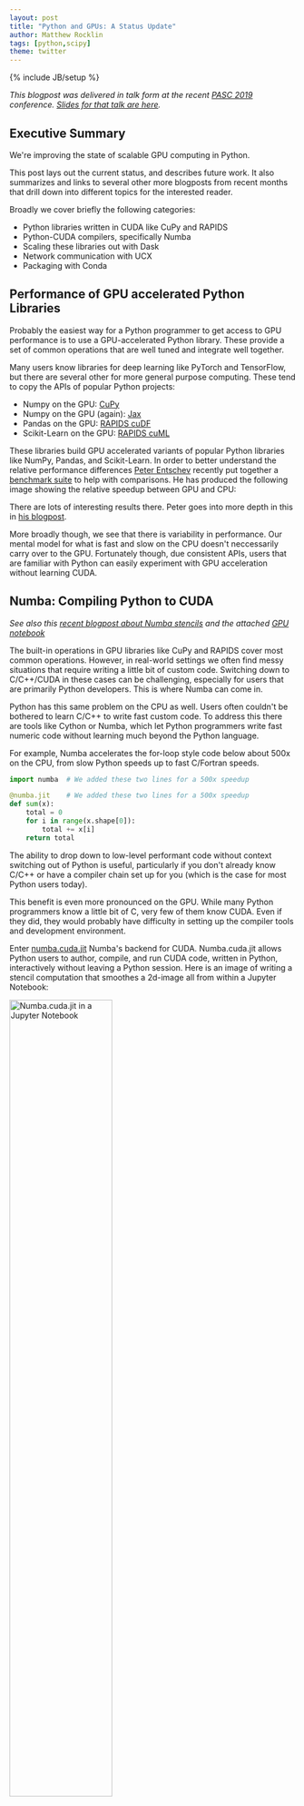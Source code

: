 ```yaml
---
layout: post
title: "Python and GPUs: A Status Update"
author: Matthew Rocklin
tags: [python,scipy]
theme: twitter
---
```

{% include JB/setup %}

*This blogpost was delivered in talk form at the recent [PASC
2019](https://pasc19.pasc-conference.org/) conference.
[Slides for that talk are
here](https://docs.google.com/presentation/d/e/2PACX-1vSajAH6FzgQH4OwOJD5y-t9mjF9tTKEeljguEsfcjavp18pL4LkpABy4lW2uMykIUvP2dC-1AmhCq6l/pub?start=false&loop=false&delayms=60000).*

Executive Summary
-----------------

We're improving the state of scalable GPU computing in Python.

This post lays out the current status, and describes future work.
It also summarizes and links to several other more blogposts from recent months that drill down into different topics for the interested reader.

Broadly we cover briefly the following categories:

-  Python libraries written in CUDA like CuPy and RAPIDS
-  Python-CUDA compilers, specifically Numba
-  Scaling these libraries out with Dask
-  Network communication with UCX
-  Packaging with Conda


Performance of GPU accelerated Python Libraries
-----------------------------------------------

Probably the easiest way for a Python programmer to get access to GPU
performance is to use a GPU-accelerated Python library.  These provide a set of
common operations that are well tuned and integrate well together.

Many users know libraries for deep learning like PyTorch and TensorFlow, but
there are several other for more general purpose computing.  These tend to copy
the APIs of popular Python projects:

-  Numpy on the GPU: [CuPy](https://cupy.chainer.org/)
-  Numpy on the GPU (again): [Jax](https://github.com/google/jax)
-  Pandas on the GPU: [RAPIDS cuDF](https://docs.rapids.ai/api/cudf/nightly/)
-  Scikit-Learn on the GPU: [RAPIDS cuML](https://docs.rapids.ai/api/cuml/nightly/)

These libraries  build GPU accelerated variants of popular Python
libraries like NumPy, Pandas, and Scikit-Learn.  In order to better understand
the relative performance differences
[Peter Entschev](https://github.com/pentschev) recently put together a
[benchmark suite](https://github.com/pentschev/pybench) to help with comparisons.
He has produced the following image showing the relative speedup between GPU
and CPU:

<style>
.vega-actions a {
    margin-right: 12px;
    color: #757575;
    font-weight: normal;
    font-size: 13px;
}
.error {
    color: red;
}
</style>
<script type="text/javascript" src="https://cdn.jsdelivr.net/npm//vega@5"></script>
<script type="text/javascript" src="https://cdn.jsdelivr.net/npm//vega-lite@3.3.0"></script>
<script type="text/javascript" src="https://cdn.jsdelivr.net/npm//vega-embed@4"></script>

<div id="vis"></div>

There are lots of interesting results there.
Peter goes into more depth in this in [his blogpost](https://blog.dask.org/2019/06/27/single-gpu-cupy-benchmarks).

More broadly though, we see that there is variability in performance.
Our mental model for what is fast and slow on the CPU doesn't neccessarily
carry over to the GPU.  Fortunately though, due consistent APIs, users that are
familiar with Python can easily experiment with GPU acceleration without
learning CUDA.


Numba: Compiling Python to CUDA
-------------------------------

*See also this [recent blogpost about Numba
stencils](https://blog.dask.org/2019/04/09/numba-stencil) and the attached [GPU
notebook](https://gist.github.com/mrocklin/9272bf84a8faffdbbe2cd44b4bc4ce3c)*

The built-in operations in GPU libraries like CuPy and RAPIDS cover most common
operations.  However, in real-world settings we often find messy situations
that require writing a little bit of custom code.  Switching down to C/C++/CUDA
in these cases can be challenging, especially for users that are primarily
Python developers.  This is where Numba can come in.

Python has this same problem on the CPU as well.  Users often couldn't be
bothered to learn C/C++ to write fast custom code.  To address this there are
tools like Cython or Numba, which let Python programmers write fast numeric
code without learning much beyond the Python language.

For example, Numba accelerates the for-loop style code below about 500x on the
CPU, from slow Python speeds up to fast C/Fortran speeds.

```python
import numba  # We added these two lines for a 500x speedup

@numba.jit    # We added these two lines for a 500x speedup
def sum(x):
    total = 0
    for i in range(x.shape[0]):
        total += x[i]
    return total
```

The ability to drop down to low-level performant code without context switching
out of Python is useful, particularly if you don't already know C/C++ or
have a compiler chain set up for you (which is the case for most Python users
today).

This benefit is even more pronounced on the GPU.  While many Python programmers
know a little bit of C, very few of them know CUDA.  Even if they did, they
would probably have difficulty in setting up the compiler tools and development
environment.

Enter [numba.cuda.jit](https://numba.pydata.org/numba-doc/dev/cuda/index.html)
Numba's backend for CUDA.  Numba.cuda.jit allows Python users to author,
compile, and run CUDA code, written in Python, interactively without leaving a
Python session.  Here is an image of writing a stencil computation that
smoothes a 2d-image all from within a Jupyter Notebook:

<img src="images/numba.cuda.jit.png"
     width="60%"
     alt="Numba.cuda.jit in a Jupyter Notebook">

Here is a simplified comparison of Numba CPU/GPU code to compare programming
style..
The GPU code gets a 200x speed improvement over a single CPU core.

### CPU -- 600 ms

```python
@numba.jit
def _smooth(x):
    out = np.empty_like(x)
    for i in range(1, x.shape[0] - 1):
        for j in range(1, x.shape[1] - 1):
            out[i, j] = x[i + -1, j + -1] + x[i + -1, j + 0] + x[i + -1, j + 1] +
                        x[i +  0, j + -1] + x[i +  0, j + 0] + x[i +  0, j + 1] +
                        x[i +  1, j + -1] + x[i +  1, j + 0] + x[i +  1, j + 1]) // 9

    return out
```

or if we use the fancy numba.stencil decorator ...

```python
@numba.stencil
def _smooth(x):
    return (x[-1, -1] + x[-1, 0] + x[-1, 1] +
            x[ 0, -1] + x[ 0, 0] + x[ 0, 1] +
            x[ 1, -1] + x[ 1, 0] + x[ 1, 1]) // 9
```

### GPU -- 3 ms

```python
@numba.cuda.jit
def smooth_gpu(x, out):
    i, j = cuda.grid(2)
    n, m = x.shape
    if 1 <= i < n - 1 and 1 <= j < m - 1:
        out[i, j] = (x[i - 1, j - 1] + x[i - 1, j] + x[i - 1, j + 1] +
                     x[i    , j - 1] + x[i    , j] + x[i    , j + 1] +
                     x[i + 1, j - 1] + x[i + 1, j] + x[i + 1, j + 1]) // 9
```



Numba.cuda.jit has been out in the wild for years.
It's accessible, mature, and fun to play with.
If you have a machine with a GPU in it and some curiosity
then we strongly recommend that you try it out.

```
conda install numba
# or
pip install numba
```

```python
>>> import numba.cuda
```


Scaling with Dask
-----------------

As mentioned in previous blogposts
(
[1](https://blog.dask.org/2019/01/03/dask-array-gpus-first-steps),
[2](https://blog.dask.org/2019/01/13/dask-cudf-first-steps),
[3](https://blog.dask.org/2019/03/04/building-gpu-groupbys),
[4](https://blog.dask.org/2019/03/18/dask-nep18)
)
we've been generalizing [Dask](https://dask.org), to operate not just with
Numpy arrays and Pandas dataframes, but with anything that looks enough like
Numpy (like [CuPy](https://cupy.chainer.org/) or
[Sparse](https://sparse.pydata.org/en/latest/) or
[Jax](https://github.com/google/jax)) or enough like Pandas (like [RAPIDS
cuDF](https://docs.rapids.ai/api/cudf/nightly/))
to scale those libraries out too.  This is working out well.  Here is a brief
video showing Dask array computing an SVD in parallel, and seeing what happens
when we swap out the Numpy library for CuPy.

<iframe width="560"
        height="315"
        src="https://www.youtube.com/embed/QyyxpzNPuIE?start=1046"
        frameborder="0"
        allow="accelerometer; autoplay; encrypted-media; gyroscope; picture-in-picture"
        allowfullscreen></iframe>

We see that there is about a 10x speed improvement on the computation.  Most
importantly, we were able to switch between a CPU implementation and a GPU
implementation with a small one-line change, but continue using the
sophisticated algorithms with Dask Array, like it's parallel SVD
implementation.

We also saw a relative slowdown in communication.  In general almost all
non-trivial Dask + GPU work today is becoming communication-bound.  We've
gotten fast enough at computation that the relative importance of communication
has grown significantly.  We're working to resolve this with our next topic,
UCX.


Communication with UCX
----------------------

*See [this talk](https://developer.download.nvidia.com/video/gputechconf/gtc/2019/video/S9679/s9679-ucx-python-a-flexible-communication-library-for-python-applications.mp4) by [Akshay
Venkatesh](https://github.com/Akshay-Venkatesh) or view [the
slides](https://www.slideshare.net/MatthewRocklin/ucxpython-a-flexible-communication-library-for-python-applications)*

*Also see [this recent blogpost about UCX and
Dask](https://blog.dask.org/2019/06/09/ucx-dgx)*

We've been integrating the [OpenUCX](https://openucx.org) library into Python
with [UCX-Py](https://github.com/rapidsai/ucx-py).  UCX provides uniform access
to transports like TCP, InfiniBand, shared memory, and NVLink.  UCX-Py is the
first time that access to many of these transports has been easily accessible
from the Python language.

Using UCX and Dask together we're able to get significant speedups.  Here is a
trace of the SVD computation from before both before and after adding UCX:

**Before UCX**:

<iframe src="https://matthewrocklin.com/raw-host/task_stream_lcc_dgx16.html" width="100%" height="200"></iframe>

**After UCX**:

<iframe src="https://matthewrocklin.com/raw-host/task_stream_dgx_dgx16.html" width="100%" height="200"></iframe>

There is still a great deal to do here though (the blogpost linked above has
several items in the Future Work section).

People can try out UCX and UCX-Py with highly experimental conda packages:

```
conda create -n ucx -c conda-forge -c jakirkham/label/ucx cudatoolkit=9.2 ucx-proc=*=gpu ucx ucx-py python=3.7
```

We hope that this work will also affect non-GPU users on HPC systems with
Infiniband, or even users on consumer hardware due to the easy access to shared
memory communication.


Packaging
---------

In an [earlier blogpost](https://matthewrocklin.com/blog/work/2018/12/17/gpu-python-challenges)
we discussed the challenges around installing the wrong versions of CUDA
enabled packages that don't match the CUDA driver installed on the system.
Fortunately due to recent work from [Stan Seibert](https://github.com/seibert)
and [Michael Sarahan](https://github.com/msarahan) at Anaconda, Conda 4.7 now
has a special `cuda` meta-package that is set to the version of the installed
driver.  This should make it much easier for users in the future to install the
correct package.

Conda 4.7 was just releasead, and comes with many new features other than the
`cuda` meta-package.  You can read more about it [here](https://www.anaconda.com/how-we-made-conda-faster-4-7/).

```
conda update conda
```

There is still plenty of work to do in the packaging space today.
Everyone who builds conda packages does it their own way,
resulting in headache and heterogeneity.
This is largely due to not having centralized infrastructure
to build and test CUDA enabled packages,
like we have in [Conda Forge](https://conda-forge.org).
Fortunately, the Conda Forge community is working together with Anaconda and
NVIDIA to help resolve this, though that will likely take some time.


Summary
-------

This post gave an update of the status of some of the efforts behind GPU
computing in Python.  It also provided a variety of links for future reading.
We include them below if you would like to learn more:

-  [Slides ](https://docs.google.com/presentation/d/e/2PACX-1vSajAH6FzgQH4OwOJD5y-t9mjF9tTKEeljguEsfcjavp18pL4LkpABy4lW2uMykIUvP2dC-1AmhCq6l/pub?start=false&loop=false&delayms=60000)
-  Numpy on the GPU: [CuPy](https://cupy.chainer.org/)
-  Numpy on the GPU (again): [Jax](https://github.com/google/jax)
-  Pandas on the GPU: [RAPIDS cuDF](https://docs.rapids.ai/api/cudf/nightly/)
-  Scikit-Learn on the GPU: [RAPIDS cuML](https://docs.rapids.ai/api/cuml/nightly/)
-  [Benchmark suite](https://github.com/pentschev/pybench)
-  [Numba CUDA JIT notebook](https://gist.github.com/mrocklin/9272bf84a8faffdbbe2cd44b4bc4ce3c)
-  [A talk on UCX](https://developer.download.nvidia.com/video/gputechconf/gtc/2019/video/S9679/s9679-ucx-python-a-flexible-communication-library-for-python-applications.mp4)
-  [A blogpost on UCX and Dask](https://blog.dask.org/2019/06/09/ucx-dgx)
-  [Conda 4.7](https://www.anaconda.com/how-we-made-conda-faster-4-7/)

<script>
  var spec = {
  "config": {
    "view": {
      "width": 300,
      "height": 200
    },
    "mark": {
      "tooltip": null
    },
    "axis": {
      "grid": false,
      "labelColor": "#666666",
      "labelFontSize": 16,
      "titleColor": "#666666",
      "titleFontSize": 20
    },
    "axisX": {
      "labelAngle": -30,
      "labelColor": "#666666",
      "labelFontSize": 0,
      "titleColor": "#666666",
      "titleFontSize": 0
    },
    "header": {
      "labelAngle": -20,
      "labelColor": "#666666",
      "labelFontSize": 16,
      "titleColor": "#666666",
      "titleFontSize": 20
    },
    "legend": {
      "fillColor": "#fefefe",
      "labelColor": "#666666",
      "labelFontSize": 18,
      "padding": 10,
      "strokeColor": "gray",
      "titleColor": "#666666",
      "titleFontSize": 18
    }
  },
  "data": {
    "name": "data-4957f64f65957150f8029f7df2e6936f"
  },
  "facet": {
    "column": {
      "type": "nominal",
      "field": "operation",
      "sort": {
        "field": "speedup",
        "op": "sum",
        "order": "descending"
      },
      "title": "Operation"
    }
  },
  "spec": {
    "layer": [
      {
        "mark": {
          "type": "bar",
          "fontSize": 18,
          "opacity": 1.0
        },
        "encoding": {
          "color": {
            "type": "nominal",
            "field": "size",
            "scale": {
              "domain": [
                "800MB",
                "8MB"
              ],
              "range": [
                "#7306ff",
                "#36c9dd"
              ]
            },
            "title": "Array Size"
          },
          "x": {
            "type": "nominal",
            "field": "size"
          },
          "y": {
            "type": "quantitative",
            "axis": {
              "title": "GPU Speedup Over CPU"
            },
            "field": "speedup",
            "scale": {
              "domain": [
                0,
                1000
              ],
              "type": "symlog"
            },
            "stack": null
          }
        },
        "height": 300,
        "width": 50
      },
      {
        "layer": [
          {
            "mark": {
              "type": "text",
              "dy": -5
            },
            "encoding": {
              "color": {
                "type": "nominal",
                "field": "size",
                "scale": {
                  "domain": [
                    "800MB",
                    "8MB"
                  ],
                  "range": [
                    "#7306ff",
                    "#36c9dd"
                  ]
                },
                "title": "Array Size"
              },
              "text": {
                "type": "quantitative",
                "field": "speedup"
              },
              "x": {
                "type": "nominal",
                "field": "size"
              },
              "y": {
                "type": "quantitative",
                "axis": {
                  "title": "GPU Speedup Over CPU"
                },
                "field": "speedup",
                "scale": {
                  "domain": [
                    0,
                    1000
                  ],
                  "type": "symlog"
                },
                "stack": null
              }
            },
            "height": 300,
            "width": 50
          },
          {
            "mark": {
              "type": "text",
              "dy": 7
            },
            "encoding": {
              "color": {
                "type": "nominal",
                "field": "size",
                "scale": {
                  "domain": [
                    "800MB",
                    "8MB"
                  ],
                  "range": [
                    "#7306ff",
                    "#36c9dd"
                  ]
                },
                "title": "Array Size"
              },
              "text": {
                "type": "quantitative",
                "field": "speedup"
              },
              "x": {
                "type": "nominal",
                "field": "size"
              },
              "y": {
                "type": "quantitative",
                "axis": {
                  "title": "GPU Speedup Over CPU"
                },
                "field": "speedup",
                "scale": {
                  "domain": [
                    0,
                    1000
                  ],

                  "type": "symlog"
                },
                "stack": null
              }
            },
            "height": 300,
            "width": 50
          }
        ]
      }
    ]
  },
  "$schema": "https://vega.github.io/schema/vega-lite/v3.3.0.json",
  "datasets": {
    "data-4957f64f65957150f8029f7df2e6936f": [
      {
        "operation": "FFT",
        "speedup": 5.3,
        "shape0": 1000,
        "shape1": 1000,
        "shape": "1000x1000",
        "size": "8MB"
      },
      {
        "operation": "FFT",
        "speedup": 210.0,
        "shape0": 10000,
        "shape1": 10000,
        "shape": "10000x10000",
        "size": "800MB"
      },
      {
        "operation": "Sum",
        "speedup": 8.3,
        "shape0": 1000,
        "shape1": 1000,
        "shape": "1000x1000",
        "size": "8MB"
      },
      {
        "operation": "Sum",
        "speedup": 66.0,
        "shape0": 10000,
        "shape1": 10000,
        "shape": "10000x10000",
        "size": "800MB"
      },
      {
        "operation": "Standard Deviation",
        "speedup": 1.1,
        "shape0": 1000,
        "shape1": 1000,
        "shape": "1000x1000",
        "size": "8MB"
      },
      {
        "operation": "Standard Deviation",
        "speedup": 3.5,
        "shape0": 10000,
        "shape1": 10000,
        "shape": "10000x10000",
        "size": "800MB"
      },
      {
        "operation": "Elementwise",
        "speedup": 150.0,
        "shape0": 1000,
        "shape1": 1000,
        "shape": "1000x1000",
        "size": "8MB"
      },
      {
        "operation": "Elementwise",
        "speedup": 270.0,
        "shape0": 10000,
        "shape1": 10000,
        "shape": "10000x10000",
        "size": "800MB"
      },
      {
        "operation": "Matrix Multiplication",
        "speedup": 18.0,
        "shape0": 1000,
        "shape1": 1000,
        "shape": "1000x1000",
        "size": "8MB"
      },
      {
        "operation": "Matrix Multiplication",
        "speedup": 11.0,
        "shape0": 10000,
        "shape1": 10000,
        "shape": "10000x10000",
        "size": "800MB"
      },
      {
        "operation": "Array Slicing",
        "speedup": 3.6,
        "shape0": 1000,
        "shape1": 1000,
        "shape": "1000x1000",
        "size": "8MB"
      },
      {
        "operation": "Array Slicing",
        "speedup": 190.0,
        "shape0": 10000,
        "shape1": 10000,
        "shape": "10000x10000",
        "size": "800MB"
      },
      {
        "operation": "SVD",
        "speedup": 1.5,
        "shape0": 1000,
        "shape1": 1000,
        "shape": "1000x1000",
        "size": "8MB"
      },
      {
        "operation": "SVD",
        "speedup": 17.0,
        "shape0": 10000,
        "shape1": 1000,
        "shape": "10000x1000",
        "size": "800MB"
      },
      {
        "operation": "Stencil",
        "speedup": 5.1,
        "shape0": 1000,
        "shape1": 1000,
        "shape": "1000x1000",
        "size": "8MB"
      },
      {
        "operation": "Stencil",
        "speedup": 150.0,
        "shape0": 10000,
        "shape1": 10000,
        "shape": "10000x10000",
        "size": "800MB"
      }
    ]
  }
};

  var embedOpt = {"mode": "vega-lite"};

  function showError(el, error){
      el.innerHTML = ('<div class="error" style="color:red;">'
                      + '<p>JavaScript Error: ' + error.message + '</p>'
                      + "<p>This usually means there's a typo in your chart specification. "
                      + "See the javascript console for the full traceback.</p>"
                      + '</div>');
      throw error;
  }
  vegaEmbed("#vis", spec, embedOpt)
    .catch(error => showError(el, error));
</script>
